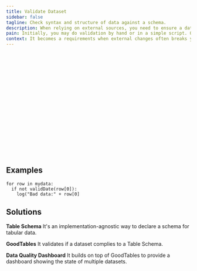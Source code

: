 ```yaml
---
title: Validate Dataset
sidebar: false
tagline: Check syntax and structure of data against a schema.
description: When relying on external sources, you need to ensure a dataset remains valid over time.
pain: Initially, you may do validation by hand or in a simple script. Over time, the Frictionless Data-way is to declare expectations in a file and have a library to continuously verify that for you.
context: It becomes a requirements when external changes often breaks your pipeline.
---
```


<div class="jobs-diagram" style="height: 280px"></div>
<script>
const gridSize = [8, 3];
const titlesAndURLs = [
  ["", undefined],
  ["", undefined],
  ["", undefined],
  ["", undefined],
  ["Document Dataset", "/jobs/document-dataset/"],
  ["", undefined],
  ["Have a Data Hub", "/jobs/have-a-data-hub/"],
  ["", undefined],
  ["Find Datasets", "/jobs/find-datasets/"],
  ["Pull Dataset", "/jobs/pull-dataset/"],
  ["Version Dataset", "/jobs/version-dataset/"],
  ["Validate Dataset", "/jobs/validate-dataset/"],
  ["Pipeline\nTransformations", "/jobs/pipeline-transformations/"],
  ["Publish Dataset", "/jobs/publish-dataset/"],
  ["Do Analysis &\nMachine Learning", "/jobs/do-analysis-and-machine-learning/"],
  ["Scale Scope", "/jobs/scale-scope/"],
  ["Data Audit", "/jobs/data-audit/"],
  ["Do Initial\nData Exploration", "/jobs/do-initial-data-exploration/"],
  ["Quickly\nEdit Dataset", "/jobs/quickly-edit-dataset/"],
  ["Store Dataset", "/jobs/store-dataset/"],
  ["Data API", "/jobs/data-api/"],
  ["Create\nVisualization", "/jobs/create-visualization/"],
  ["Orchestrate\nData Platform", "/jobs/orchestrate-data-platform/"],
  ["Scale Size", "/jobs/scale-size/"],
  ["", undefined],
  ["", undefined],
  ["", undefined],
  ["", undefined],
  ["", undefined],
  ["", undefined],
  ["", undefined],
  ["", undefined]
];
const draw = SVG(document.body.querySelector(".jobs-diagram"));
const Hex = Honeycomb.extendHex({
  size: 52,
  orientation: "flat",
  currentIndex() {
    const position = this.toPoint();
    const hexPos = Grid.pointToHex([position.x, position.y]);
    return hexPos.x + 1 + (hexPos.y + 1) * gridSize[0];
  },
  render(draw) {
    const { x, y } = this.toPoint();
    const position = this.toPoint();
    const centerPosition = this.center().add(position);
    const hexPos = Grid.pointToHex([position.x, position.y]);
    const corners = this.corners();
    const index = this.currentIndex();
    let stroke = { width: 1, color: "#999" };
    if (titlesAndURLs[index][0] === "") {
      stroke = {};
    }
    this.draw = draw
      .polygon(corners.map(({ x, y }) => `${x},${y}`))
      .fill("none")
      .stroke(stroke)
      .translate(x, y);
    const fontSize = 10;
    const title = titlesAndURLs[index][0];
    const yPosition = title.includes("\n")
      ? centerPosition.y - fontSize * 2
      : centerPosition.y - fontSize;
    draw
      .text(title)
      .font({
        size: fontSize,
        anchor: "middle",
        leading: 1.4,
        fill: "#1A98FF"
      })
      .translate(centerPosition.x, yPosition);
  },
  openAnchor() {
    const index = this.currentIndex();
    if (titlesAndURLs[index][0] === "") {
      return;
    }
    window.open(titlesAndURLs[index][1]);
  },
  highlight() {
    const index = this.currentIndex();
    if (titlesAndURLs[index][0] === "") {
      return;
    }
    this.draw
      .stop(true, true)
      .fill({ opacity: 0.2, color: "#6a8bad" })
      .animate(1000)
      .fill({ opacity: 0, color: "none" });
  }
});
const Grid = Honeycomb.defineGrid(Hex);
const grid = Grid.rectangle({
  width: gridSize[0],
  height: gridSize[1],
  onCreate(hex) {
    hex.render(draw);
  }
});
document.addEventListener("click", ({ offsetX, offsetY }) => {
  const hexCoordinates = Grid.pointToHex([offsetX, offsetY]);
  const hex = grid.get(hexCoordinates);
  if (hex) {
    hex.openAnchor();
  }
});
document.addEventListener("mouseover", ({ offsetX, offsetY }) => {
  const hexCoordinates = Grid.pointToHex([offsetX, offsetY]);
  const hex = grid.get(hexCoordinates);
  if (hex) {
    hex.highlight();
  }
});
</script>

## Examples

```
for row in mydata:
  if not validDate(row[0]):
    log("Bad data:" + row[0]
```

## Solutions

**Table Schema**
It's an implementation-agnostic way to declare a schema for tabular data.
 
**GoodTables**
It validates if a dataset complies to a Table Schema.
 
**Data Quality Dashboard**
It builds on top of GoodTables to provide a dashboard showing the state of multiple datasets.
